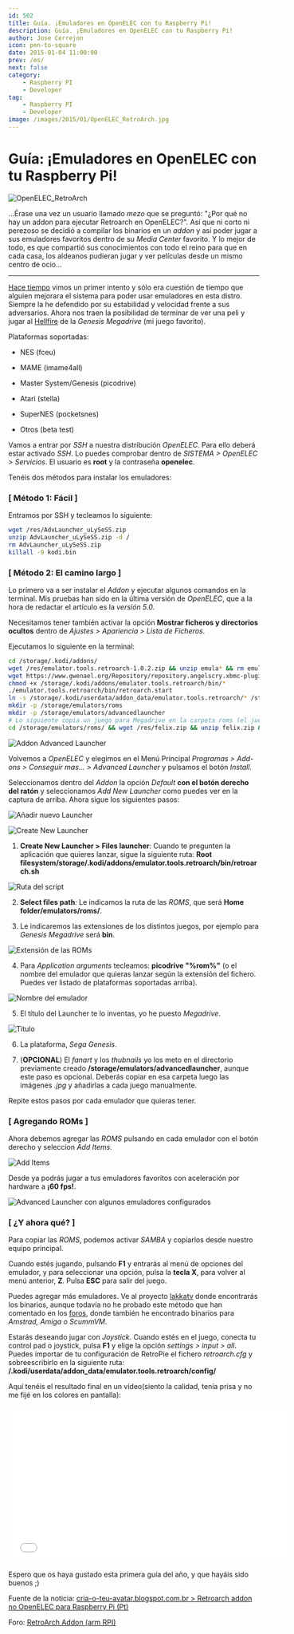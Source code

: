 ```yaml
---
id: 502
title: Guía. ¡Emuladores en OpenELEC con tu Raspberry Pi!
description: Guía. ¡Emuladores en OpenELEC con tu Raspberry Pi!
author: Jose Cerrejon
icon: pen-to-square
date: 2015-01-04 11:00:00
prev: /es/
next: false
category:
    - Raspberry PI
    - Developer
tag:
    - Raspberry PI
    - Developer
image: /images/2015/01/OpenELEC_RetroArch.jpg
---
```


# Guía: ¡Emuladores en OpenELEC con tu Raspberry Pi!

![OpenELEC_RetroArch](/images/2015/01/OpenELEC_RetroArch.jpg)

...Érase una vez un usuario llamado _mezo_ que se preguntó: "¿Por qué no hay un addon para ejecutar Retroarch en OpenELEC?". Así que ni corto ni perezoso se decidió a compilar los binarios en un _addon_ y así poder jugar a sus emuladores favoritos dentro de su _Media Center_ favorito. Y lo mejor de todo, es que compartió sus conocimientos con todo el reino para que en cada casa, los aldeanos pudieran jugar y ver películas desde un mismo centro de ocio...

---

[Hace tiempo](/post.php?id=369) vimos un primer intento y sólo era cuestión de tiempo que alguien mejorara el sistema para poder usar emuladores en esta distro. Siempre la he defendido por su estabilidad y velocidad frente a sus adversarios. Ahora nos traen la posibilidad de terminar de ver una peli y jugar al [Hellfire](https://www.youtube.com/watch?v=d-9g9TMARs0) de la _Genesis Megadrive_ (mi juego favorito).

Plataformas soportadas:

-   NES (fceu)

-   MAME (imame4all)

-   Master System/Genesis (picodrive)

-   Atari (stella)

-   SuperNES (pocketsnes)

-   Otros (beta test)

Vamos a entrar por _SSH_ a nuestra distribución _OpenELEC_. Para ello deberá estar activado _SSH_. Lo puedes comprobar dentro de _SISTEMA > OpenELEC > Servicios_. El usuario es **root** y la contraseña **openelec**.

Tenéis dos métodos para instalar los emuladores:

### [ Método 1: Fácil ]

Entramos por SSH y tecleamos lo siguiente:

```bash
wget /res/AdvLauncher_uLySeSS.zip
unzip AdvLauncher_uLySeSS.zip -d /
rm AdvLauncher_uLySeSS.zip
killall -9 kodi.bin
```

### [ Método 2: El camino largo ]

Lo primero va a ser instalar el _Addon_ y ejecutar algunos comandos en la terminal. Mis pruebas han sido en la última versión de _OpenELEC_, que a la hora de redactar el artículo es la _versión 5.0_.

Necesitamos tener también activar la opción **Mostrar ficheros y directorios ocultos** dentro de _Ajustes > Apariencia > Lista de Ficheros_.

Ejecutamos lo siguiente en la terminal:

```bash
cd /storage/.kodi/addons/
wget /res/emulator.tools.retroarch-1.0.2.zip && unzip emula* && rm emula*.zip
wget https://www.gwenael.org/Repository/repository.angelscry.xbmc-plugins/repository.angelscry.xbmc-plugins-1.2.3.zip && unzip repo*.zip && rm repo*.zip
chmod +x /storage/.kodi/addons/emulator.tools.retroarch/bin/*
./emulator.tools.retroarch/bin/retroarch.start
ln -s /storage/.kodi/userdata/addon_data/emulator.tools.retroarch/* /storage/emulators
mkdir -p /storage/emulators/roms
mkdir -p /storage/emulators/advancedlauncher
# Lo siguiente copia un juego para Megadrive en la carpeta roms (el juego es Homebrew y de libre distribución)
cd /storage/emulators/roms/ && wget /res/felix.zip && unzip felix.zip && rm felix.zip
```

![Addon Advanced Launcher](/images/2015/01/sshot_oelec_01.jpg)

Volvemos a _OpenELEC_ y elegimos en el Menú Principal _Programas > Add-ons > Conseguir mas... > Advanced Launcher_ y pulsamos el botón _Install_.

Seleccionamos dentro del _Addon_ la opción _Default_ **con el botón derecho del ratón** y seleccionamos _Add New Launcher_ como puedes ver en la captura de arriba. Ahora sigue los siguientes pasos:

![Añadir nuevo Launcher](/images/2015/01/sshot_oelec_02.jpg "Añadir nuevo Launcher")

![Create New Launcher](/images/2015/01/sshot_oelec_03.jpg "Create New Launcher")

1. **Create New Launcher > Files launcher**: Cuando te pregunten la aplicación que quieres lanzar, sigue la siguiente ruta: **Root filesystem/storage/.kodi/addons/emulator.tools.retroarch/bin/retroarch.sh**

![Ruta del script](/images/2015/01/sshot_oelec_04.jpg "Ruta del script")

2. **Select files path**: Le indicamos la ruta de las _ROMS_, que será **Home folder/emulators/roms/**.

3. Le indicaremos las extensiones de los distintos juegos, por ejemplo para _Genesis Megadrive_ será **bin**.

![Extensión de las ROMs](/images/2015/01/sshot_oelec_05.jpg "Extensión de las ROMs")

4. Para _Application arguments_ tecleamos: **picodrive "%rom%"** (o el nombre del emulador que quieras lanzar según la extensión del fichero. Puedes ver listado de plataformas soportadas arriba).

![Nombre del emulador](/images/2015/01/sshot_oelec_06.jpg "Nombre del emulador")

5. El título del Launcher te lo inventas, yo he puesto _Megadrive_.

![Titulo](/images/2015/01/sshot_oelec_07.jpg "Titulo")

6. La plataforma, _Sega Genesis_.

7. (**OPCIONAL**) El _fanart_ y los _thubnails_ yo los meto en el directorio previamente creado **/storage/emulators/advancedlauncher**, aunque este paso es opcional. Deberás copiar en esa carpeta luego las imágenes _.jpg_ y añadirlas a cada juego manualmente.

Repite estos pasos por cada emulador que quieras tener.

### [ Agregando ROMs ]

Ahora debemos agregar las _ROMS_ pulsando en cada emulador con el botón derecho y seleccion _Add Items_.

![Add Items](/images/2015/01/sshot_oelec_09.jpg "Add Items")

Desde ya podrás jugar a tus emuladores favoritos con aceleración por hardware a **¡60 fps!**.

![Advanced Launcher con algunos emuladores configurados](/images/2015/01/sshot_oelec_08.jpg "Advanced Launcher con algunos emuladores configurados")

### [ ¿Y ahora qué? ]

Para copiar las _ROMS_, podemos activar _SAMBA_ y copiarlos desde nuestro equipo principal.

Cuando estés jugando, pulsando **F1** y entrarás al menú de opciones del emulador, y para seleccionar una opción, pulsa la **tecla X**, para volver al menú anterior, **Z**. Pulsa **ESC** para salir del juego.

Puedes agregar más emuladores. Ve al proyecto [lakkatv](https://github.com/lakkatv/Lakka/tree/lakka/packages/lakka) donde encontrarás los binarios, aunque todavía no he probado este método que han comentado en los [foros](https://openelec.tv/forum/128-addons/72972-retroarch-addon-arm-rpi?start=90#124999), donde también he encontrado binarios para _Amstrad, Amiga o ScummVM_.

Estarás deseando jugar con _Joystick_. Cuando estés en el juego, conecta tu control pad o joystick, pulsa **F1** y elige la opción _settings > input > all_. Puedes importar de tu configuración de RetroPie el fichero _retroarch.cfg_ y sobreescribirlo en la siguiente ruta: **/.kodi/userdata/addon_data/emulator.tools.retroarch/config/**

Aquí tenéis el resultado final en un vídeo(siento la calidad, tenía prisa y no me fijé en los colores en pantalla):

<iframe width="560" height="315" src="//www.youtube.com/embed/-qoqZMGOleg" frameborder="0" allowfullscreen></iframe>

Espero que os haya gustado esta primera guía del año, y que hayáis sido buenos ;)

Fuente de la noticia: [cria-o-teu-avatar.blogspot.com.br > Retroarch addon no OpenELEC para Raspberry Pi (Pt)](https://cria-o-teu-avatar.blogspot.com.br/2014/12/retroarch-addon-no-openelec-para.html)

Foro: [RetroArch Addon (arm RPI)](https://openelec.tv/forum/128-addons/72972-retroarch-addon-arm-rpi)
